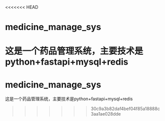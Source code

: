 <<<<<<< HEAD
# medicine_manage_sys
这是一个药品管理系统，主要技术是python+fastapi+mysql+redis
=======
# medicine_manage_sys
这是一个药品管理系统，主要技术是python+fastapi+mysql+redis
>>>>>>> 30c9a3b82daf4bef04f85a18888c3aa1ae028dde
